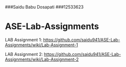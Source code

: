 ###Saidu Babu Dosapati
###12533623

# ASE-Lab-Assignments

LAB Assignment 1: https://github.com/saidu941/ASE-Lab-Assignments/wiki/Lab-Assignment-1

LAB Assignment 2: https://github.com/saidu941/ASE-Lab-Assignments/wiki/Lab-Assignment-2

